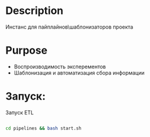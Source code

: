 # Description
Инстанс для пайплайнов\шаблонизаторов проекта
# Purpose
+ Воспроизводимость эксперементов
+ Шаблонизация и автоматизация сбора информации


# Запуск:  


Запуск ETL

```bash

cd pipelines && bash start.sh

```